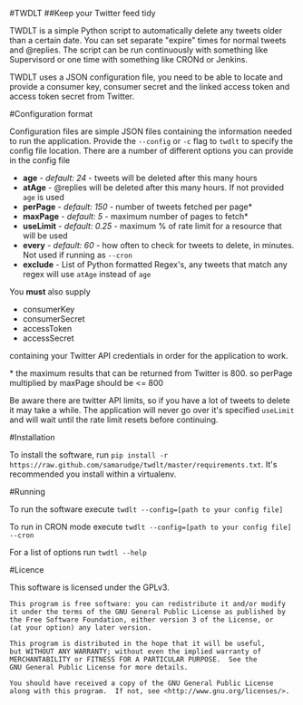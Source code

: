 #TWDLT
##Keep your Twitter feed tidy

TWDLT is a simple Python script to automatically delete any tweets older than a certain date. You can set separate "expire" times for normal tweets and @replies. The script can be run continuously with something like Supervisord or one time with something like CRONd or Jenkins.

TWDLT uses a JSON configuration file, you need to be able to locate and provide a consumer key, consumer secret and the linked access token and access token secret from Twitter.

#Configuration format

Configuration files are simple JSON files containing the information needed to run the application. Provide the `--config` or `-c` flag to `twdlt` to specify the config file location. There are a number of different options you can provide in the config file

 * **age** - *default: 24* - tweets will be deleted after this many hours
 * **atAge** - @replies will be deleted after this many hours. If not provided `age` is used
 * **perPage** - *default: 150* - number of tweets fetched per page*
 * **maxPage** - *default: 5* - maximum number of pages to fetch*
 * **useLimit** - *default: 0.25* - maximum % of rate limit for a resource that will be used
 * **every** - *default: 60* - how often to check for tweets to delete, in minutes. Not used if running as `--cron`
 * **exclude** - List of Python formatted Regex's, any tweets that match any regex will use `atAge` instead of `age`

You **must** also supply

 * consumerKey
 * consumerSecret
 * accessToken
 * accessSecret

containing your Twitter API credentials in order for the application to work.

\* the maximum results that can be returned from Twitter is 800. so perPage multiplied by maxPage should be <= 800

Be aware there are twitter API limits, so if you have a lot of tweets to delete it may take a while. The application will never go over it's specified `useLimit` and will wait until the rate limit resets before continuing.

#Installation

To install the software, run `pip install -r https://raw.github.com/samarudge/twdlt/master/requirements.txt`. It's recommended you install within a virtualenv.

#Running

To run the software execute `twdlt --config=[path to your config file]`

To run in CRON mode execute `twdlt --config=[path to your config file] --cron`

For a list of options run `twdtl --help`

#Licence

This software is licensed under the GPLv3.

    This program is free software: you can redistribute it and/or modify
    it under the terms of the GNU General Public License as published by
    the Free Software Foundation, either version 3 of the License, or
    (at your option) any later version.

    This program is distributed in the hope that it will be useful,
    but WITHOUT ANY WARRANTY; without even the implied warranty of
    MERCHANTABILITY or FITNESS FOR A PARTICULAR PURPOSE.  See the
    GNU General Public License for more details.

    You should have received a copy of the GNU General Public License
    along with this program.  If not, see <http://www.gnu.org/licenses/>.
